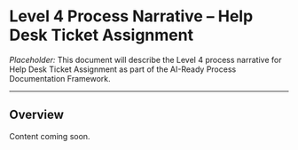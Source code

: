 # Level 4 Process Narrative – Help Desk Ticket Assignment  

*Placeholder:* This document will describe the Level 4 process narrative for Help Desk Ticket Assignment as part of the AI-Ready Process Documentation Framework.  

---
## Overview  
Content coming soon.
